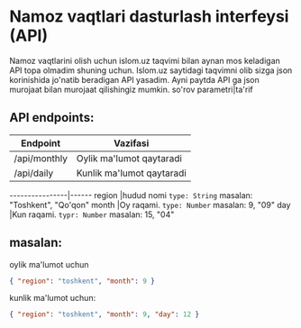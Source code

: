 # Namoz vaqtlari dasturlash interfeysi (API)

Namoz vaqtlarini olish uchun islom.uz taqvimi bilan aynan mos keladigan API topa olmadim shuning uchun. Islom.uz saytidagi taqvimni olib sizga json korinishida jo'natib beradigan API yasadim.
Ayni paytda API ga json murojaat bilan murojaat qilishingiz mumkin.
so'rov parametri|ta'rif

## API endpoints:
Endpoint|Vazifasi
--------|--------
/api/monthly|Oylik ma'lumot qaytaradi
/api/daily|Kunlik ma'lumot qaytaradi

----------------|------
region          |hudud nomi `type: String` masalan: "Toshkent", "Qo'qon"
month           |Oy raqami. `type: Number` masalan: 9, "09"
day             |Kun raqami. `typr: Number` masalan: 15, "04"

## masalan:
oylik ma'lumot uchun

```JSON
{ "region": "toshkent", "month": 9 }
```

kunlik ma'lumot uchun:
```JSON
{ "region": "toshkent", "month": 9, "day": 12 }
```
